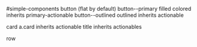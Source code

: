 #simple-components
  button (flat by default)
    button--primary filled colored
      inherits primary-actionable
    button--outlined outlined
      inherits actionable
    
  card
    a.card
      inherits actionable
  title
    inherits actionables

  row
    